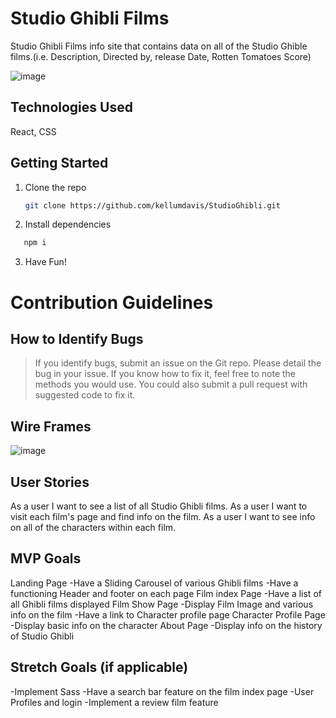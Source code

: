 # Studio Ghibli Films

Studio Ghibli Films info site that contains data on all of the Studio Ghible films.(i.e. Description, Directed by, release Date, Rotten Tomatoes Score)

![image](https://user-images.githubusercontent.com/21118840/169534643-ff8c6935-8442-42e9-a0e3-8ed31ee89537.png)


## Technologies Used

React, CSS

## Getting Started

1. Clone the repo
   ```sh
   git clone https://github.com/kellumdavis/StudioGhibli.git
   ```
2. Install dependencies
```sh
   npm i
   ```
3. Have Fun!

# Contribution Guidelines

## How to Identify Bugs

> If you identify bugs, submit an issue on the Git repo. Please detail the bug in your issue. If you know how to fix it, feel free to note the methods you would use. You could also submit a pull request with suggested code to fix it.

## Wire Frames
![image](https://user-images.githubusercontent.com/21118840/168496432-55e90a6f-130c-4212-8a66-23ee80dd11f2.png)

## User Stories
As a user I want to see a list of all Studio Ghibli films.
As a user I want to visit each film's page and find info on the film.
As a user I want to see info on all of the characters within each film.

## MVP Goals
Landing Page
-Have a Sliding Carousel of various Ghibli films
-Have a functioning Header and footer on each page
Film index Page
-Have a list of all Ghibli films displayed 
Film Show Page
-Display Film Image and various info on the film
-Have a link to Character profile page
Character Profile Page
-Display basic info on the character
About Page
-Display info on the history of Studio Ghibli


## Stretch Goals (if applicable)
-Implement Sass
-Have a search bar feature on the film index page
-User Profiles and login
-Implement a review film feature
